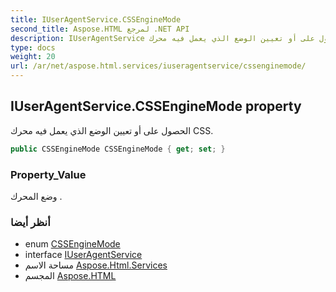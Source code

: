 ```yaml
---
title: IUserAgentService.CSSEngineMode
second_title: Aspose.HTML لمرجع .NET API
description: IUserAgentService ملكية. الحصول على أو تعيين الوضع الذي يعمل فيه محرك CSS.
type: docs
weight: 20
url: /ar/net/aspose.html.services/iuseragentservice/cssenginemode/
---
```

## IUserAgentService.CSSEngineMode property

الحصول على أو تعيين الوضع الذي يعمل فيه محرك CSS.

```csharp
public CSSEngineMode CSSEngineMode { get; set; }
```

### Property_Value

وضع المحرك .

### أنظر أيضا

* enum [CSSEngineMode](../../../aspose.html.dom.css/cssenginemode/)
* interface [IUserAgentService](../)
* مساحة الاسم [Aspose.Html.Services](../../iuseragentservice/)
* المجسم [Aspose.HTML](../../../)


